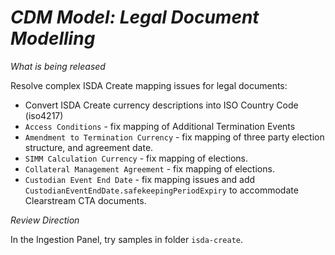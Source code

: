 # *CDM Model: Legal Document Modelling*

_What is being released_

Resolve complex ISDA Create mapping issues for legal documents:

- Convert ISDA Create currency descriptions into ISO Country Code (iso4217)
- `Access Conditions` - fix mapping of Additional Termination Events
- `Amendment to Termination Currency` - fix mapping of three party election structure, and agreement date.
- `SIMM Calculation Currency` - fix mapping of elections.
- `Collateral Management Agreement` - fix mapping of elections.
- `Custodian Event End Date` - fix mapping issues and add `CustodianEventEndDate.safekeepingPeriodExpiry` to accommodate Clearstream CTA documents.

_Review Direction_

In the Ingestion Panel, try samples in folder `isda-create`.
